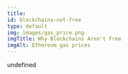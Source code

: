 ```yaml
--- 
title: 
id: blockchains-not-free
type: default
img: images/gas_price.png
imgTitle: Why Blockchains Aren't Free
imgAlt: Ethereum gas prices
---
```


undefined


